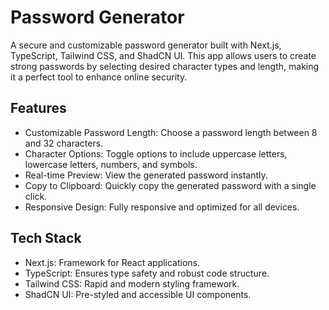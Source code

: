 # Password Generator
A secure and customizable password generator built with Next.js, TypeScript, Tailwind CSS, and ShadCN UI. This app allows users to create strong passwords by selecting desired character types and length, making it a perfect tool to enhance online security.

## Features
- Customizable Password Length: Choose a password length between 8 and 32 characters.
- Character Options: Toggle options to include uppercase letters, lowercase letters, numbers, and symbols.
- Real-time Preview: View the generated password instantly.
- Copy to Clipboard: Quickly copy the generated password with a single click.
- Responsive Design: Fully responsive and optimized for all devices.

## Tech Stack
- Next.js: Framework for React applications.
- TypeScript: Ensures type safety and robust code structure.
- Tailwind CSS: Rapid and modern styling framework.
- ShadCN UI: Pre-styled and accessible UI components.
